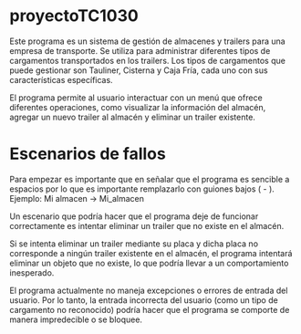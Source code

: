 # proyectoTC1030
Este programa es un sistema de gestión de almacenes y trailers para una empresa de transporte. Se utiliza para administrar diferentes tipos de cargamentos transportados en los trailers. Los tipos de cargamentos que puede gestionar son Tauliner, Cisterna y Caja Fría, cada uno con sus características específicas.

El programa permite al usuario interactuar con un menú que ofrece diferentes operaciones, como visualizar la información del almacén, agregar un nuevo trailer al almacén y eliminar un trailer existente.

# Escenarios de fallos

Para empezar es importante que en señalar que el programa es sencible a espacios por lo que es importante remplazarlo con guiones bajos ( - ). Ejemplo: Mi almacen -> Mi_almacen

Un escenario que podría hacer que el programa deje de funcionar correctamente es intentar eliminar un trailer que no existe en el almacén.

Si se intenta eliminar un trailer mediante su placa y dicha placa no corresponde a ningún trailer existente en el almacén, el programa intentará eliminar un objeto que no existe, lo que podría llevar a un comportamiento inesperado.

El programa actualmente no maneja excepciones o errores de entrada del usuario. Por lo tanto, la entrada incorrecta del usuario (como un tipo de cargamento no reconocido) podría hacer que el programa se comporte de manera impredecible o se bloquee.
